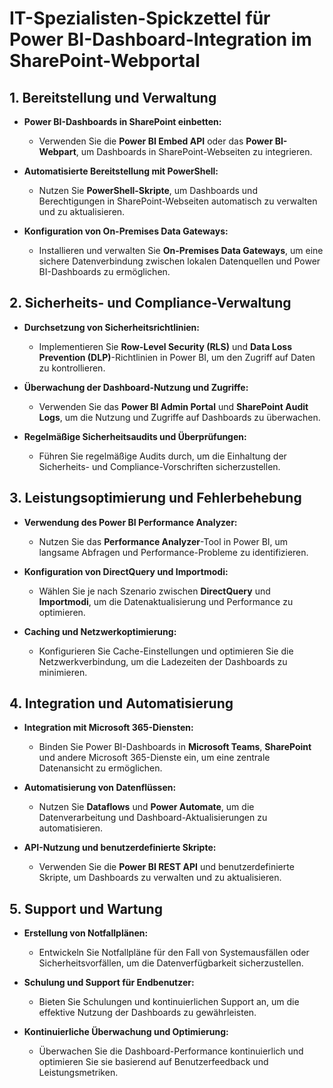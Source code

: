 # IT-Spezialisten-Spickzettel für Power BI-Dashboard-Integration im SharePoint-Webportal



## 1. Bereitstellung und Verwaltung

- **Power BI-Dashboards in SharePoint einbetten:**
  - Verwenden Sie die **Power BI Embed API** oder das **Power BI-Webpart**, um Dashboards in SharePoint-Webseiten zu integrieren.

- **Automatisierte Bereitstellung mit PowerShell:**
  - Nutzen Sie **PowerShell-Skripte**, um Dashboards und Berechtigungen in SharePoint-Webseiten automatisch zu verwalten und zu aktualisieren.

- **Konfiguration von On-Premises Data Gateways:**
  - Installieren und verwalten Sie **On-Premises Data Gateways**, um eine sichere Datenverbindung zwischen lokalen Datenquellen und Power BI-Dashboards zu ermöglichen.

## 2. Sicherheits- und Compliance-Verwaltung

- **Durchsetzung von Sicherheitsrichtlinien:**
  - Implementieren Sie **Row-Level Security (RLS)** und **Data Loss Prevention (DLP)**-Richtlinien in Power BI, um den Zugriff auf Daten zu kontrollieren.

- **Überwachung der Dashboard-Nutzung und Zugriffe:**
  - Verwenden Sie das **Power BI Admin Portal** und **SharePoint Audit Logs**, um die Nutzung und Zugriffe auf Dashboards zu überwachen.

- **Regelmäßige Sicherheitsaudits und Überprüfungen:**
  - Führen Sie regelmäßige Audits durch, um die Einhaltung der Sicherheits- und Compliance-Vorschriften sicherzustellen.

## 3. Leistungsoptimierung und Fehlerbehebung

- **Verwendung des Power BI Performance Analyzer:**
  - Nutzen Sie das **Performance Analyzer**-Tool in Power BI, um langsame Abfragen und Performance-Probleme zu identifizieren.

- **Konfiguration von DirectQuery und Importmodi:**
  - Wählen Sie je nach Szenario zwischen **DirectQuery** und **Importmodi**, um die Datenaktualisierung und Performance zu optimieren.

- **Caching und Netzwerkoptimierung:**
  - Konfigurieren Sie Cache-Einstellungen und optimieren Sie die Netzwerkverbindung, um die Ladezeiten der Dashboards zu minimieren.

## 4. Integration und Automatisierung

- **Integration mit Microsoft 365-Diensten:**
  - Binden Sie Power BI-Dashboards in **Microsoft Teams**, **SharePoint** und andere Microsoft 365-Dienste ein, um eine zentrale Datenansicht zu ermöglichen.

- **Automatisierung von Datenflüssen:**
  - Nutzen Sie **Dataflows** und **Power Automate**, um die Datenverarbeitung und Dashboard-Aktualisierungen zu automatisieren.

- **API-Nutzung und benutzerdefinierte Skripte:**
  - Verwenden Sie die **Power BI REST API** und benutzerdefinierte Skripte, um Dashboards zu verwalten und zu aktualisieren.

## 5. Support und Wartung

- **Erstellung von Notfallplänen:**
  - Entwickeln Sie Notfallpläne für den Fall von Systemausfällen oder Sicherheitsvorfällen, um die Datenverfügbarkeit sicherzustellen.

- **Schulung und Support für Endbenutzer:**
  - Bieten Sie Schulungen und kontinuierlichen Support an, um die effektive Nutzung der Dashboards zu gewährleisten.

- **Kontinuierliche Überwachung und Optimierung:**
  - Überwachen Sie die Dashboard-Performance kontinuierlich und optimieren Sie sie basierend auf Benutzerfeedback und Leistungsmetriken.
